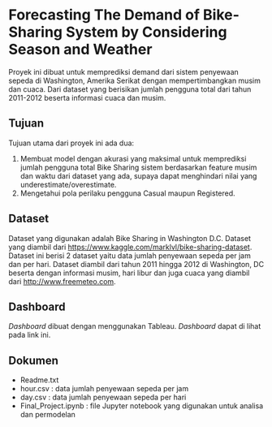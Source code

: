 # Forecasting The Demand of Bike-Sharing System by Considering Season and Weather

Proyek ini dibuat untuk memprediksi demand dari sistem penyewaan sepeda di Washington, Amerika Serikat dengan mempertimbangkan musim dan cuaca. 
Dari dataset yang berisikan jumlah pengguna total dari tahun 2011-2012 beserta informasi cuaca dan musim. 

## Tujuan
Tujuan utama dari proyek ini ada dua:
1. Membuat model dengan akurasi yang maksimal untuk memprediksi jumlah pengguna total Bike Sharing sistem 
berdasarkan feature musim dan waktu dari dataset yang ada, supaya dapat menghindari nilai yang underestimate/overestimate.
2. Mengetahui pola perilaku pengguna Casual maupun Registered.

## Dataset
Dataset yang digunakan adalah Bike Sharing in Washington D.C. Dataset yang diambil dari https://www.kaggle.com/marklvl/bike-sharing-dataset. 
Dataset ini berisi 2 dataset yaitu data jumlah penyewaan sepeda per jam dan per hari. Dataset diambil dari tahun 2011 hingga 2012 di Washington, DC 
beserta dengan informasi musim, hari libur dan juga cuaca yang diambil dari http://www.freemeteo.com.

## Dashboard
*Dashboard* dibuat dengan menggunakan Tableau. *Dashboard* dapat di lihat pada link ini.

## Dokumen
- Readme.txt
- hour.csv : data jumlah penyewaan sepeda per jam
- day.csv : data jumlah penyewaan sepeda per hari
- Final_Project.ipynb : file Jupyter notebook yang digunakan untuk analisa dan permodelan 

